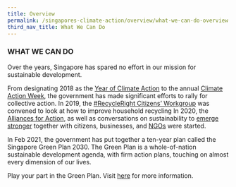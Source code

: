 ```yaml
---
title: Overview
permalink: /singapores-climate-action/overview/what-we-can-do-overview
third_nav_title: What We Can Do
---
```

### WHAT WE CAN DO

Over the years, Singapore has spared no effort in our mission for sustainable development. 

From designating 2018 as the [<a href="https://www.mse.gov.sg/resource-room/category/2018-12-14-newsletter-year-of-climate-action-key-initiatives/" target="_blank">Year of Climate Action</a>](https://www.mse.gov.sg/resource-room/category/2018-12-14-newsletter-year-of-climate-action-key-initiatives/) to the annual [<a href="https://mse.gov.sg/resource-room/category/2020-08-14-press-release-on-singapore-climate-action-week/" target="_blank">Climate Action Week</a>](https://mse.gov.sg/resource-room/category/2020-08-14-press-release-on-singapore-climate-action-week/), the government has made significant efforts to rally for collective action. In 2019, the [<a href="https://www.mse.gov.sg/resource-room/category/2020-09-26-speech-on-reducing-excessive-consumption-of-disposables/" target="_blank">#RecycleRight Citizens’ Workgroup</a>](https://www.mse.gov.sg/resource-room/category/2020-09-26-speech-on-reducing-excessive-consumption-of-disposables/) was convened to look at how to improve household recycling In 2020, the [<a href="https://www.mti.gov.sg/-/media/MTI/Newsroom/Press-Releases/2020/11/EST-Press-Release---19-Nov-2020.pdf" target="_blank">Alliances for Action</a>](https://www.mti.gov.sg/-/media/MTI/Newsroom/Press-Releases/2020/11/EST-Press-Release---19-Nov-2020.pdf), as well as conversations on sustainability to [<a href="https://emergingstronger.sg/" target="_blank">emerge stronger</a>](https://emergingstronger.sg/) together with citizens, businesses, and [<a href="https://www.towardszerowaste.gov.sg/green-groups-in-singapore/" target="_blank">NGOs</a>](https://www.towardszerowaste.gov.sg/green-groups-in-singapore/) were started.

In Feb 2021, the government has put together a ten-year plan called the Singapore Green Plan 2030. The Green Plan is a whole-of-nation sustainable development agenda, with firm action plans, touching on almost every dimension of our lives. 

Play your part in the Green Plan. Visit [here](https://www.greenplan.gov.sg/take-action/as-individual) for more information.